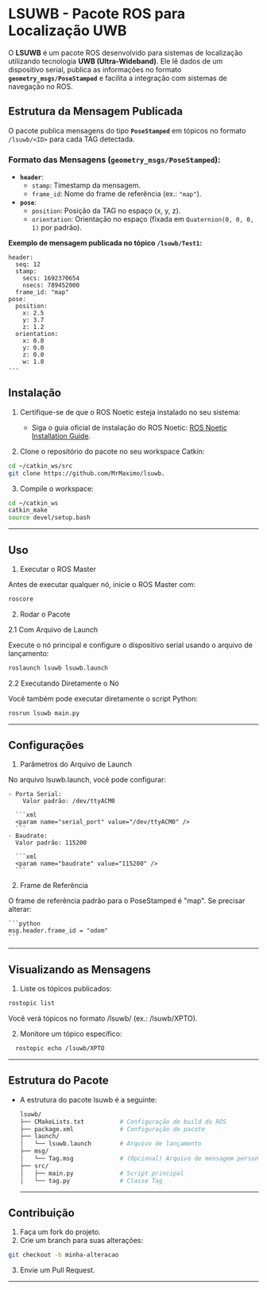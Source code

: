# **LSUWB - Pacote ROS para Localização UWB**

O **LSUWB** é um pacote ROS desenvolvido para sistemas de localização utilizando tecnologia **UWB (Ultra-Wideband)**. Ele lê dados de um dispositivo serial, publica as informações no formato **`geometry_msgs/PoseStamped`** e facilita a integração com sistemas de navegação no ROS.

## **Estrutura da Mensagem Publicada**

O pacote publica mensagens do tipo **`PoseStamped`** em tópicos no formato `/lsuwb/<ID>` para cada TAG detectada.

### **Formato das Mensagens (`geometry_msgs/PoseStamped`):**
- **`header`**:
  - `stamp`: Timestamp da mensagem.
  - `frame_id`: Nome do frame de referência (ex.: `"map"`).
- **`pose`**:
  - `position`: Posição da TAG no espaço (x, y, z).
  - `orientation`: Orientação no espaço (fixada em `Quaternion(0, 0, 0, 1)` por padrão).

**Exemplo de mensagem publicada no tópico `/lsuwb/Test1`:**
```plaintext
header: 
  seq: 12
  stamp: 
    secs: 1692370654
    nsecs: 789452000
  frame_id: "map"
pose: 
  position: 
    x: 2.5
    y: 3.7
    z: 1.2
  orientation: 
    x: 0.0
    y: 0.0
    z: 0.0
    w: 1.0
---
```

## **Instalação**

1. Certifique-se de que o ROS Noetic esteja instalado no seu sistema:  
    - Siga o guia oficial de instalação do ROS Noetic: [ROS Noetic Installation Guide](http://wiki.ros.org/noetic/Installation/Ubuntu).

2. Clone o repositório do pacote no seu workspace Catkin:
  
  ```bash
  cd ~/catkin_ws/src
  git clone https://github.com/MrMaximo/lsuwb.
  ```
3. Compile o workspace:
  
  ```bash
  cd ~/catkin_ws
  catkin_make
  source devel/setup.bash
  ```
---

## **Uso**

1. Executar o ROS Master

  Antes de executar qualquer nó, inicie o ROS Master com:
  
  ```bash
  roscore
  ```

2. Rodar o Pacote
  
  2.1 Com Arquivo de Launch

  Execute o nó principal e configure o dispositivo serial usando o arquivo de lançamento:
  
  ```bash
  roslaunch lsuwb lsuwb.launch
  ```

  2.2 Executando Diretamente o Nó

  Você também pode executar diretamente o script Python:
  
  ```bash
  rosrun lsuwb main.py
  ```
---

## **Configurações**

1. Parâmetros do Arquivo de Launch

  No arquivo lsuwb.launch, você pode configurar:
    
    - Porta Serial:
        Valor padrão: /dev/ttyACM0
        
      ```xml
      <param name="serial_port" value="/dev/ttyACM0" />
      ```
    - Baudrate:
      Valor padrão: 115200
      
      ```xml
      <param name="baudrate" value="115200" />
      ```
2. Frame de Referência

  O frame de referência padrão para o PoseStamped é "map". Se precisar alterar:
  
    ```python
    msg.header.frame_id = "odom"
    ```
---

## **Visualizando as Mensagens**

1. Liste os tópicos publicados:
   
  ```bash
  rostopic list
  ```

  Você verá tópicos no formato /lsuwb/<ID> (ex.: /lsuwb/XPTO).

2. Monitore um tópico específico:
   
  ```bash
    rostopic echo /lsuwb/XPTO
  ```
---

## **Estrutura do Pacote**

- A estrutura do pacote lsuwb é a seguinte:
  
  ```bash
  lsuwb/
  ├── CMakeLists.txt          # Configuração de build do ROS
  ├── package.xml             # Configuração do pacote
  ├── launch/
  │   └── lsuwb.launch        # Arquivo de lançamento
  ├── msg/
  │   └── Tag.msg             # (Opcional) Arquivo de mensagem personalizada
  ├── src/
  │   ├── main.py             # Script principal
  │   └── tag.py              # Classe Tag
  ```

  ---

##  **Contribuição**

1. Faça um fork do projeto.
2. Crie um branch para suas alterações:
   
  ```bash
  git checkout -b minha-alteracao
  ```

3. Envie um Pull Request.

---
